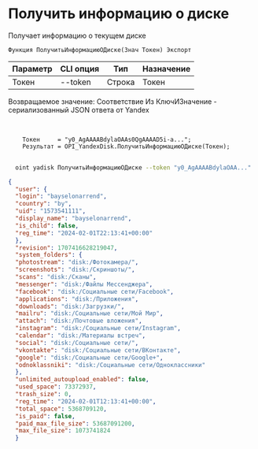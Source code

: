 ﻿---
sidebar_position: 1
---

# Получить информацию о диске
 Получает информацию о текущем диске



`Функция ПолучитьИнформациюОДиске(Знач Токен) Экспорт`

  | Параметр | CLI опция | Тип | Назначение |
  |-|-|-|-|
  | Токен | --token | Строка | Токен |

  
  Возвращаемое значение:   Соответствие Из КлючИЗначение - сериализованный JSON ответа от Yandex

<br/>




```bsl title="Пример кода"
    Токен     = "y0_AgAAAABdylaOAAs0QgAAAAD5i-a...";
    Результат = OPI_YandexDisk.ПолучитьИнформациюОДиске(Токен);
```



```sh title="Пример команды CLI"
    
  oint yadisk ПолучитьИнформациюОДиске --token "y0_AgAAAABdylaOAA..."

```

```json title="Результат"
{
  "user": {
  "login": "bayselonarrend",
  "country": "by",
  "uid": "1573541111",
  "display_name": "bayselonarrend",
  "is_child": false,
  "reg_time": "2024-02-01T22:13:41+00:00"
  },
  "revision": 1707416628219047,
  "system_folders": {
  "photostream": "disk:/Фотокамера/",
  "screenshots": "disk:/Скриншоты/",
  "scans": "disk:/Сканы",
  "messenger": "disk:/Файлы Мессенджера",
  "facebook": "disk:/Социальные сети/Facebook",
  "applications": "disk:/Приложения",
  "downloads": "disk:/Загрузки/",
  "mailru": "disk:/Социальные сети/Мой Мир",
  "attach": "disk:/Почтовые вложения",
  "instagram": "disk:/Социальные сети/Instagram",
  "calendar": "disk:/Материалы встреч",
  "social": "disk:/Социальные сети/",
  "vkontakte": "disk:/Социальные сети/ВКонтакте",
  "google": "disk:/Социальные сети/Google+",
  "odnoklassniki": "disk:/Социальные сети/Одноклассники"
  },
  "unlimited_autoupload_enabled": false,
  "used_space": 73372937,
  "trash_size": 0,
  "reg_time": "2024-02-01T12:13:41+00:00",
  "total_space": 5368709120,
  "is_paid": false,
  "paid_max_file_size": 53687091200,
  "max_file_size": 1073741824
  }
```
